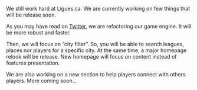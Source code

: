 We still work hard at Ligues.ca. We are currently working on few things that will be release soon.

As you may have read on [Twitter](https://www.twitter.com/Lygue), we are refactoring our game engine. It will be more robust and faster.

Then, we will focus on “city filter”. So, you will be able to search leagues, places nor players for a specific city. At the same time, a major homepage relook will be release. New homepage will focus on content instead of features presentation.

We are also working on a new section to help players connect with others players. More coming soon...